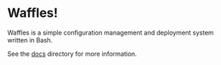 # Waffles!

Waffles is a simple configuration management and deployment system written in Bash.

See the [docs](docs) directory for more information.
